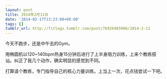 ```yaml
---
layout: post
title: 2014年2月11日
date: '2014-02-17T13:23:00+08:00'
tags: []
tumblr_url: http://fitlogs.tumblr.com/post/76926985906/2014-2-11
---
```

今天不跑步，还是中午去的Gym。

用椭圆机以120~140bpm热身15分钟后进行了上半身阻力训练，上来个教练搭讪。纠正了我几个动作，确实明显的感觉到不同。

打算请个教练，专门指导自己的核心力量训练。上当上一次，花点钱尝试一下吧。
